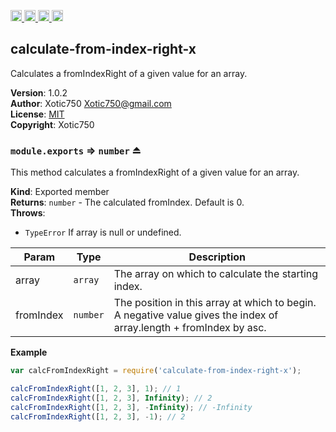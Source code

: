 <a href="https://travis-ci.org/Xotic750/calculate-from-index-right-x"
   title="Travis status">
<img
   src="https://travis-ci.org/Xotic750/calculate-from-index-right-x.svg?branch=master"
   alt="Travis status" height="18"/>
</a>
<a href="https://david-dm.org/Xotic750/calculate-from-index-right-x"
   title="Dependency status">
<img src="https://david-dm.org/Xotic750/calculate-from-index-right-x.svg"
   alt="Dependency status" height="18"/>
</a>
<a href="https://david-dm.org/Xotic750/calculate-from-index-right-x#info=devDependencies"
   title="devDependency status">
<img src="https://david-dm.org/Xotic750/calculate-from-index-right-x/dev-status.svg"
   alt="devDependency status" height="18"/>
</a>
<a href="https://badge.fury.io/js/calculate-from-index-right-x" title="npm version">
<img src="https://badge.fury.io/js/calculate-from-index-right-x.svg"
   alt="npm version" height="18"/>
</a>
<a name="module_calculate-from-index-right-x"></a>

## calculate-from-index-right-x
Calculates a fromIndexRight of a given value for an array.

**Version**: 1.0.2  
**Author**: Xotic750 <Xotic750@gmail.com>  
**License**: [MIT](&lt;https://opensource.org/licenses/MIT&gt;)  
**Copyright**: Xotic750  
<a name="exp_module_calculate-from-index-right-x--module.exports"></a>

### `module.exports` ⇒ <code>number</code> ⏏
This method calculates a fromIndexRight of a given value for an array.

**Kind**: Exported member  
**Returns**: <code>number</code> - The calculated fromIndex. Default is 0.  
**Throws**:

- <code>TypeError</code> If array is null or undefined.


| Param | Type | Description |
| --- | --- | --- |
| array | <code>array</code> | The array on which to calculate the starting index. |
| fromIndex | <code>number</code> | The position in this array at which to begin. A  negative value gives the index of array.length + fromIndex by asc. |

**Example**  
```js
var calcFromIndexRight = require('calculate-from-index-right-x');

calcFromIndexRight([1, 2, 3], 1); // 1
calcFromIndexRight([1, 2, 3], Infinity); // 2
calcFromIndexRight([1, 2, 3], -Infinity); // -Infinity
calcFromIndexRight([1, 2, 3], -1); // 2
```
